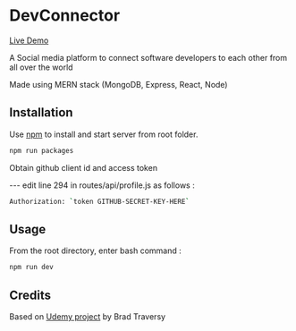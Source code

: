 # DevConnector

[Live Demo](https://dry-garden-00409.herokuapp.com/)

A Social media platform to connect software developers to each other from all over the world 

Made using MERN stack (MongoDB, Express, React, Node)

## Installation

Use [npm](https://nodejs.org/en/) to install and start server from root folder.

```bash
npm run packages
```

Obtain github client id and access token 

 --- edit line 294 in routes/api/profile.js as follows :
```bash
Authorization: `token GITHUB-SECRET-KEY-HERE`
```
## Usage
From the root directory, enter bash command :
```bash
npm run dev
```

## Credits
Based on [Udemy project](https://www.udemy.com/course/mern-stack-front-to-back/) by Brad Traversy
